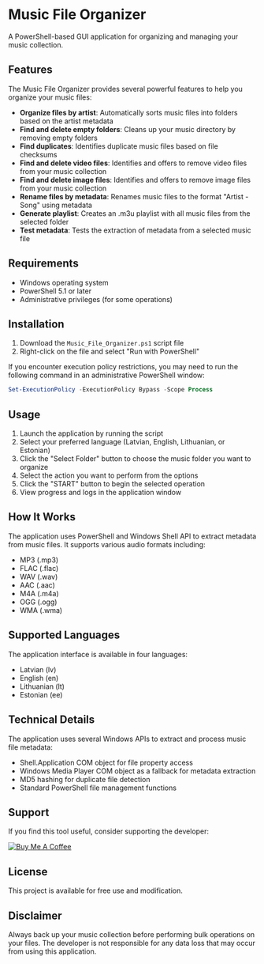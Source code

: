 # Music File Organizer

A PowerShell-based GUI application for organizing and managing your music collection.

## Features

The Music File Organizer provides several powerful features to help you organize your music files:

- **Organize files by artist**: Automatically sorts music files into folders based on the artist metadata
- **Find and delete empty folders**: Cleans up your music directory by removing empty folders
- **Find duplicates**: Identifies duplicate music files based on file checksums
- **Find and delete video files**: Identifies and offers to remove video files from your music collection
- **Find and delete image files**: Identifies and offers to remove image files from your music collection
- **Rename files by metadata**: Renames music files to the format "Artist - Song" using metadata
- **Generate playlist**: Creates an .m3u playlist with all music files from the selected folder
- **Test metadata**: Tests the extraction of metadata from a selected music file

## Requirements

- Windows operating system
- PowerShell 5.1 or later
- Administrative privileges (for some operations)

## Installation

1. Download the `Music_File_Organizer.ps1` script file
2. Right-click on the file and select "Run with PowerShell"

If you encounter execution policy restrictions, you may need to run the following command in an administrative PowerShell window:

```powershell
Set-ExecutionPolicy -ExecutionPolicy Bypass -Scope Process
```

## Usage

1. Launch the application by running the script
2. Select your preferred language (Latvian, English, Lithuanian, or Estonian)
3. Click the "Select Folder" button to choose the music folder you want to organize
4. Select the action you want to perform from the options
5. Click the "START" button to begin the selected operation
6. View progress and logs in the application window

## How It Works

The application uses PowerShell and Windows Shell API to extract metadata from music files. It supports various audio formats including:

- MP3 (.mp3)
- FLAC (.flac)
- WAV (.wav)
- AAC (.aac)
- M4A (.m4a)
- OGG (.ogg)
- WMA (.wma)

## Supported Languages

The application interface is available in four languages:
- Latvian (lv)
- English (en)
- Lithuanian (lt)
- Estonian (ee)

## Technical Details

The application uses several Windows APIs to extract and process music file metadata:

- Shell.Application COM object for file property access
- Windows Media Player COM object as a fallback for metadata extraction
- MD5 hashing for duplicate file detection
- Standard PowerShell file management functions

## Support

If you find this tool useful, consider supporting the developer:

[![Buy Me A Coffee](https://cdn.buymeacoffee.com/buttons/v2/default-yellow.png)](https://buymeacoffee.com/latvietis)

## License

This project is available for free use and modification.

## Disclaimer

Always back up your music collection before performing bulk operations on your files. The developer is not responsible for any data loss that may occur from using this application.
